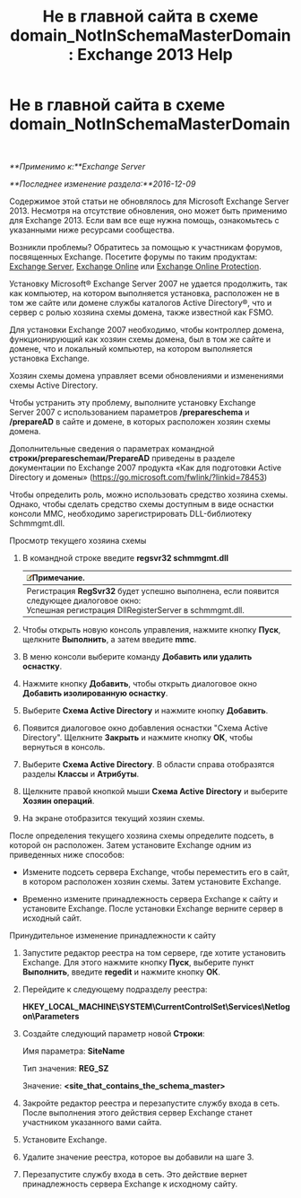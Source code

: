 ﻿---
title: 'Не в главной сайта в схеме domain_NotInSchemaMasterDomain: Exchange 2013 Help'
TOCTitle: Не в главной сайта в схеме domain_NotInSchemaMasterDomain
ms:assetid: 5e44eb33-4c30-4c3d-ba68-5c30bef1731f
ms:mtpsurl: https://technet.microsoft.com/ru-ru/library/ms.exch.setupreadiness.notinschemamasterdomain(v=EXCHG.150)
ms:contentKeyID: 50488299
ms.date: 05/22/2018
mtps_version: v=EXCHG.150
ms.translationtype: MT
---

# Не в главной сайта в схеме domain\_NotInSchemaMasterDomain

 

_**Применимо к:**Exchange Server_

_**Последнее изменение раздела:**2016-12-09_

Содержимое этой статьи не обновлялось для Microsoft Exchange Server 2013. Несмотря на отсутствие обновления, оно может быть применимо для Exchange 2013. Если вам все еще нужна помощь, ознакомьтесь с указанными ниже ресурсами сообщества.

Возникли проблемы? Обратитесь за помощью к участникам форумов, посвященных Exchange. Посетите форумы по таким продуктам: [Exchange Server](https://go.microsoft.com/fwlink/p/?linkid=60612), [Exchange Online](https://go.microsoft.com/fwlink/p/?linkid=267542) или [Exchange Online Protection](https://go.microsoft.com/fwlink/p/?linkid=285351).

Установку Microsoft® Exchange Server 2007 не удается продолжить, так как компьютер, на котором выполняется установка, расположен не в том же сайте или домене службы каталогов Active Directory®, что и сервер с ролью хозяина схемы домена, также известной как FSMO.

Для установки Exchange 2007 необходимо, чтобы контроллер домена, функционирующий как хозяин схемы домена, был в том же сайте и домене, что и локальный компьютер, на котором выполняется установка Exchange.

Хозяин схемы домена управляет всеми обновлениями и изменениями схемы Active Directory.

Чтобы устранить эту проблему, выполните установку Exchange Server 2007 с использованием параметров **/prepareschema** и **/prepareAD** в сайте и домене, в которых расположен хозяин схемы домена.

Дополнительные сведения о параметрах командной **строки/prepareschemaи/PrepareAD** приведены в разделе документации по Exchange 2007 продукта «Как для подготовки Active Directory и домены» (<https://go.microsoft.com/fwlink/?linkid=78453>)

Чтобы определить роль, можно использовать средство хозяина схемы. Однако, чтобы сделать средство схемы доступным в виде оснастки консоли MMC, необходимо зарегистрировать DLL-библиотеку Schmmgmt.dll.

Просмотр текущего хозяина схемы

1.  В командной строке введите **regsvr32 schmmgmt.dll**
    
    <table>
    <thead>
    <tr class="header">
    <th><img src="images/JJ126620.note(EXCHG.150).gif" title="Примечание" alt="Примечание" />Примечание.</th>
    </tr>
    </thead>
    <tbody>
    <tr class="odd">
    <td>Регистрация <strong>RegSvr32</strong> будет успешно выполнена, если появится следующее диалоговое окно:<br />
    Успешная регистрация DllRegisterServer в schmmgmt.dll.</td>
    </tr>
    </tbody>
    </table>


2.  Чтобы открыть новую консоль управления, нажмите кнопку **Пуск**, щелкните **Выполнить**, а затем введите **mmc**.

3.  В меню консоли выберите команду **Добавить или удалить оснастку**.

4.  Нажмите кнопку **Добавить**, чтобы открыть диалоговое окно **Добавить изолированную оснастку**.

5.  Выберите **Схема Active Directory** и нажмите кнопку **Добавить**.

6.  Появится диалоговое окно добавления оснастки "Схема Active Directory". Щелкните **Закрыть** и нажмите кнопку **ОК**, чтобы вернуться в консоль.

7.  Выберите **Схема Active Directory**. В области справа отобразятся разделы **Классы** и **Атрибуты**.

8.  Щелкните правой кнопкой мыши **Схема Active Directory** и выберите **Хозяин операций**.

9.  На экране отобразится текущий хозяин схемы.

После определения текущего хозяина схемы определите подсеть, в которой он расположен. Затем установите Exchange одним из приведенных ниже способов:

  - Измените подсеть сервера Exchange, чтобы переместить его в сайт, в котором расположен хозяин схемы. Затем установите Exchange.

  - Временно измените принадлежность сервера Exchange к сайту и установите Exchange. После установки Exchange верните сервер в исходный сайт.

Принудительное изменение принадлежности к сайту

1.  Запустите редактор реестра на том сервере, где хотите установить Exchange. Для этого нажмите кнопку **Пуск**, выберите пункт **Выполнить**, введите **regedit** и нажмите кнопку **ОК**.

2.  Перейдите к следующему подразделу реестра:
    
    **HKEY\_LOCAL\_MACHINE\\SYSTEM\\CurrentControlSet\\Services\\Netlogon\\Parameters**

3.  Создайте следующий параметр новой **Строки**:
    
    Имя параметра: **SiteName**
    
    Тип значения: **REG\_SZ**
    
    Значение: **\<site\_that\_contains\_the\_schema\_master\>**

4.  Закройте редактор реестра и перезапустите службу входа в сеть. После выполнения этого действия сервер Exchange станет участником указанного вами сайта.

5.  Установите Exchange.

6.  Удалите значение реестра, которое вы добавили на шаге 3.

7.  Перезапустите службу входа в сеть. Это действие вернет принадлежность сервера Exchange к исходному сайту.

